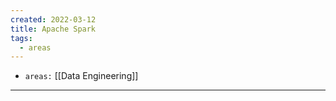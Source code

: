```yaml
---
created: 2022-03-12
title: Apache Spark
tags:
  - areas
---
```


- `areas:` [[Data Engineering]]

---
